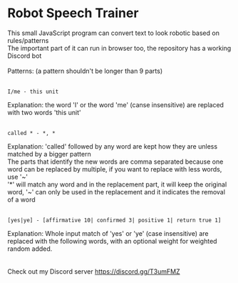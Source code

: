 # Robot Speech Trainer

This small JavaScript program can convert text to look robotic based on rules/patterns<br>
The important part of it can run in browser too, the repository has a working Discord bot<br>
<br>
Patterns: (a pattern shouldn't be longer than 9 parts)<br>
<br>
```
I/me - this unit
```
Explanation: the word 'I' or the word 'me' (canse insensitive) are replaced with two words 'this unit'<br>
<br>
```
called * - *, *
```
Explanation: 'called' followed by any word are kept how they are unless matched by a bigger pattern<br>
The parts that identify the new words are comma separated because one word can be replaced by multiple, if you want to replace with less words, use '\~'<br>
'\*' will match any word and in the replacement part, it will keep the original word, '\~' can only be used in the replacement and it indicates the removal of a word<br>
<br>
```
[yes|ye] - [affirmative 10| confirmed 3| positive 1| return true 1]
```
Explanation: Whole input match of 'yes' or 'ye' (case insensitive) are replaced with the following words, with an optional weight for weighted random added.<br>
<br>
<br>
Check out my Discord server https://discord.gg/T3umFMZ
